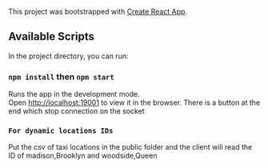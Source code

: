 This project was bootstrapped with [Create React App](https://github.com/facebook/create-react-app).

## Available Scripts

In the project directory, you can run:

### `npm install` then `npm start`

Runs the app in the development mode.<br>
Open [http://localhost:19001](http://localhost:19001) to view it in the browser.
There is a button at the end which stop connection on the socket

### `For dynamic locations IDs`

Put the csv of taxi locations in the public folder and the client will read the ID
of madison,Brooklyn and woodside,Queen
